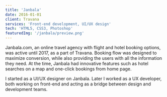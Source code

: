 ```yaml
---
title: 'Janbala'
date: 2016-01-01
client: Travana
services: 'Front-end development, UI/UX design'
tech: 'HTML5, CSS3, Photoshop'
featuredImg: '/janbala/preview.png'
---
```

Janbala.com, an online travel agency with flight and hotel booking options, was active until 2017, as a part of Travana. Booking flow was designed to maximize conversion, while also providing the users with all the information they need. At the time, Janbala had innovative features such as hotel searches on a map and one-click bookings from home page.

I started as a UI/UX designer on Janbala. Later I worked as a UX developer, both working on front-end and acting as a bridge between design and development teams.


